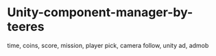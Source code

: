 # Unity-component-manager-by-teeres
time, coins, score, mission, player pick, camera follow, unity ad, admob
